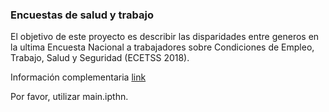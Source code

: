 ### Encuestas de salud y trabajo

El objetivo de este proyecto es describir las disparidades entre generos en la ultima Encuesta Nacional a trabajadores sobre Condiciones de Empleo, Trabajo, Salud y Seguridad (ECETSS 2018).

Información complementaria [link](https://www.argentina.gob.ar/srt/observatorio-srt/encuestas-salud-trabajo/ECETSS-2018)

Por favor, utilizar main.ipthn.
